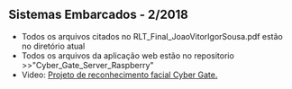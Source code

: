 ## Sistemas Embarcados - 2/2018

* Todos os arquivos citados no RLT_Final_JoaoVitorIgorSousa.pdf estão no diretório atual
* Todos os arquivos da aplicação web estão no repositorio >>"Cyber_Gate_Server_Raspberry"
* Video: [Projeto de reconhecimento facial Cyber Gate.](https://www.youtube.com/watch?v=7Ll_-cENTEQ)
